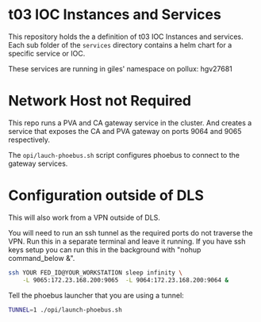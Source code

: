 # t03 IOC Instances and Services

This repository holds the a definition of t03 IOC Instances and services. Each sub folder of the `services` directory contains a helm chart for a specific service or IOC.

These services are running in giles' namespace on pollux: hgv27681

# Network Host not Required

This repo runs a PVA and CA gateway service in the cluster. And creates a service that exposes the CA and PVA gateway on ports 9064 and 9065 respectively.

The `opi/lauch-phoebus.sh` script configures phoebus to connect to the gateway services.

# Configuration outside of DLS

This will also work from a VPN outside of DLS.

You will need to run an ssh tunnel as the required ports do not traverse the VPN. Run this in a separate terminal and leave it running. If you have ssh keys setup you can run this in the background with "nohup command_below &".

```bash
ssh YOUR FED_ID@YOUR_WORKSTATION sleep infinity \
    -L 9065:172.23.168.200:9065  -L 9064:172.23.168.200:9064 &
```

Tell the phoebus launcher that you are using a tunnel:

```bash
TUNNEL=1 ./opi/launch-phoebus.sh
```

